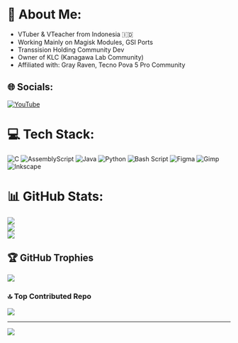 # 💫 About Me:
- VTuber & VTeacher from Indonesia 🇮🇩
- Working Mainly on Magisk Modules, GSI Ports
- Transsision Holding Community Dev
- Owner of KLC (Kanagawa Lab Community)
- Affiliated with: Gray Raven, Tecno Pova 5 Pro Community

## 🌐 Socials:
[![YouTube](https://img.shields.io/badge/YouTube-%23FF0000.svg?logo=YouTube&logoColor=white)](https://youtube.com/@KanagawaYamada) 

# 💻 Tech Stack:
![C](https://img.shields.io/badge/c-%2300599C.svg?style=for-the-badge&logo=c&logoColor=white) ![AssemblyScript](https://img.shields.io/badge/assembly%20script-%23000000.svg?style=for-the-badge&logo=assemblyscript&logoColor=white) ![Java](https://img.shields.io/badge/java-%23ED8B00.svg?style=for-the-badge&logo=openjdk&logoColor=white) ![Python](https://img.shields.io/badge/python-3670A0?style=for-the-badge&logo=python&logoColor=ffdd54) ![Bash Script](https://img.shields.io/badge/bash_script-%23121011.svg?style=for-the-badge&logo=gnu-bash&logoColor=white) ![Figma](https://img.shields.io/badge/figma-%23F24E1E.svg?style=for-the-badge&logo=figma&logoColor=white) ![Gimp](https://img.shields.io/badge/Gimp-657D8B?style=for-the-badge&logo=gimp&logoColor=FFFFFF) ![Inkscape](https://img.shields.io/badge/Inkscape-e0e0e0?style=for-the-badge&logo=inkscape&logoColor=080A13)
# 📊 GitHub Stats:
![](https://github-readme-stats.vercel.app/api?username=LoggingNewMemory&theme=dark&hide_border=false&include_all_commits=true&count_private=true)<br/>
![](https://nirzak-streak-stats.vercel.app/?user=LoggingNewMemory&theme=dark&hide_border=false)<br/>
![](https://github-readme-stats.vercel.app/api/top-langs/?username=LoggingNewMemory&theme=dark&hide_border=false&include_all_commits=true&count_private=true&layout=compact)

## 🏆 GitHub Trophies
![](https://github-profile-trophy.vercel.app/?username=LoggingNewMemory&theme=radical&no-frame=false&no-bg=true&margin-w=4)

### 🔝 Top Contributed Repo
![](https://github-contributor-stats.vercel.app/api?username=LoggingNewMemory&limit=5&theme=dark&combine_all_yearly_contributions=true)

---
[![](https://visitcount.itsvg.in/api?id=LoggingNewMemory&icon=0&color=0)](https://visitcount.itsvg.in)

<!-- Proudly created with GPRM ( https://gprm.itsvg.in ) -->
